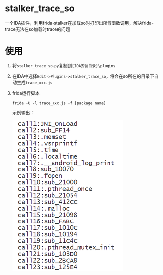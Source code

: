 # stalker_trace_so

一个IDA插件，利用frida-stalker在加载so时打印出所有函数调用，解决frida-trace无法在so加载时trace的问题

# 使用

1. 将`stalker_trace_so.py`复制到`[IDA安装目录]\plugins`

2. 在IDA中选择`Edit->Plugins->stalker_trace_so`，将会在so所在的目录下自动生成`trace_xxx.js`

3. frida运行脚本
   ```shell
   frida -U -l trace_xxx.js -f [package name]
   ```

   示例输出：

   ![image-20231117181707861](./result.png)